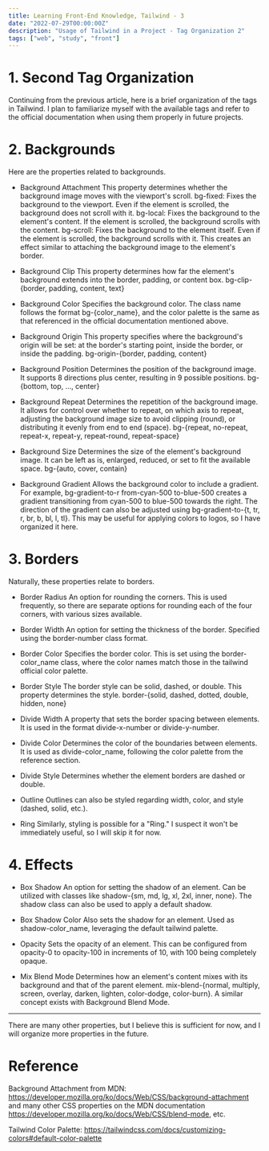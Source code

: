 ```yaml
---
title: Learning Front-End Knowledge, Tailwind - 3
date: "2022-07-29T00:00:00Z"
description: "Usage of Tailwind in a Project - Tag Organization 2"
tags: ["web", "study", "front"]
---
```


# 1. Second Tag Organization

Continuing from the previous article, here is a brief organization of the tags in Tailwind. I plan to familiarize myself with the available tags and refer to the official documentation when using them properly in future projects.

# 2. Backgrounds
 
Here are the properties related to backgrounds.

- Background Attachment
This property determines whether the background image moves with the viewport's scroll.
bg-fixed: Fixes the background to the viewport. Even if the element is scrolled, the background does not scroll with it.
bg-local: Fixes the background to the element's content. If the element is scrolled, the background scrolls with the content.
bg-scroll: Fixes the background to the element itself. Even if the element is scrolled, the background scrolls with it. This creates an effect similar to attaching the background image to the element's border.

- Background Clip
This property determines how far the element's background extends into the border, padding, or content box.
bg-clip-{border, padding, content, text}

- Background Color
Specifies the background color. The class name follows the format bg-{color_name}, and the color palette is the same as that referenced in the official documentation mentioned above.

- Background Origin
This property specifies where the background's origin will be set: at the border's starting point, inside the border, or inside the padding.
bg-origin-{border, padding, content}

- Background Position
Determines the position of the background image. It supports 8 directions plus center, resulting in 9 possible positions.
bg-{bottom, top, ..., center}

- Background Repeat
Determines the repetition of the background image. It allows for control over whether to repeat, on which axis to repeat, adjusting the background image size to avoid clipping (round), or distributing it evenly from end to end (space).
bg-{repeat, no-repeat, repeat-x, repeat-y, repeat-round, repeat-space}

- Background Size
Determines the size of the element's background image. It can be left as is, enlarged, reduced, or set to fit the available space.
bg-{auto, cover, contain}

- Background Gradient
Allows the background color to include a gradient. 
For example, bg-gradient-to-r from-cyan-500 to-blue-500 creates a gradient transitioning from cyan-500 to blue-500 towards the right. The direction of the gradient can also be adjusted using bg-gradient-to-{t, tr, r, br, b, bl, l, tl}. This may be useful for applying colors to logos, so I have organized it here.

# 3. Borders

Naturally, these properties relate to borders.

- Border Radius
An option for rounding the corners. This is used frequently, so there are separate options for rounding each of the four corners, with various sizes available.

- Border Width
An option for setting the thickness of the border. Specified using the border-number class format.

- Border Color
Specifies the border color. This is set using the border-color_name class, where the color names match those in the tailwind official color palette.

- Border Style
The border style can be solid, dashed, or double. This property determines the style.
border-{solid, dashed, dotted, double, hidden, none}

- Divide Width
A property that sets the border spacing between elements. It is used in the format divide-x-number or divide-y-number.

- Divide Color
Determines the color of the boundaries between elements. It is used as divide-color_name, following the color palette from the reference section.

- Divide Style
Determines whether the element borders are dashed or double.

- Outline
Outlines can also be styled regarding width, color, and style (dashed, solid, etc.).

- Ring
Similarly, styling is possible for a "Ring." I suspect it won't be immediately useful, so I will skip it for now.

# 4. Effects

- Box Shadow
An option for setting the shadow of an element.
Can be utilized with classes like shadow-{sm, md, lg, xl, 2xl, inner, none}. The shadow class can also be used to apply a default shadow.

- Box Shadow Color
Also sets the shadow for an element. Used as shadow-color_name, leveraging the default tailwind palette.

- Opacity
Sets the opacity of an element. This can be configured from opacity-0 to opacity-100 in increments of 10, with 100 being completely opaque.

- Mix Blend Mode
Determines how an element's content mixes with its background and that of the parent element.
mix-blend-{normal, multiply, screen, overlay, darken, lighten, color-dodge, color-burn}. A similar concept exists with Background Blend Mode.

---
There are many other properties, but I believe this is sufficient for now, and I will organize more properties in the future.

# Reference
Background Attachment from MDN: https://developer.mozilla.org/ko/docs/Web/CSS/background-attachment and many other CSS properties on the MDN documentation
https://developer.mozilla.org/ko/docs/Web/CSS/blend-mode, etc. 

Tailwind Color Palette: https://tailwindcss.com/docs/customizing-colors#default-color-palette